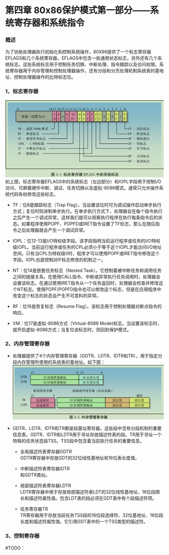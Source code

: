 # 第四章 80x86保护模式第一部分——系统寄存器和系统指令  
### 概述  
为了协助处理器执行初始化和控制系统操作，80X86提供了一个标志寄存器EFLAGS和几个系统寄存器，EFLAGS中包含一些通用状态标志，另外还有几个系统标志。这些系统标志用于控制任务切换、中断处理、指令跟踪以及访问权限。系统寄存器用于内存管理和控制处理器操作，还有分段和分页处理机制系统表的基地址、控制处理器操作的比特标志位。

### 1、标志寄存器
![eflags](./images/eflags.png)    
如上图，标志寄存器EFLAGS中的系统标志（左边部分）和IOPL字段用于控制I/O访问、可屏蔽硬件中断、调试、任务切换以及虚拟-8086模式。通常只允许操作系统代码有权修改这些标志。    
+ TF：位8是跟踪标志（Trap Flag）。当设置该位时可为调试操作启动单步执行方式；复位时则进制单步执行。在单步执行方式下，处理器会在每个指令执行之后产生一个调试异常，这样我们就可以观察执行程序在执行每条指令后的状态。如果程序使用POPF、POPFD或IRET指令设置了TF标志，那么在随后指令之后处理器就会产生一个调试异常。

+ IOPL：位12-13是I/O特权级字段。该字段指明当前运行程序或任务的I/O特权级IOPL。当前运行程序或任务的CPL必须小于等于这个IOPL才能访问I/O地址空间。只有当CPL为特权级0时，程序才可以使用POPF或IRET指令修改这个字段。IOPL也是控制对IF标志修改的机制之一。

+ NT：位14是嵌套任务标志（Nested Task）。它控制着被中断任务和调用任务之间的链接关系。在使用CALL指令、中断或异常执行任务调用时，处理器会设置该标志。在通过使用IRET指令从一个任务返回时，处理器会检查并修改这个NT标志。使用POPF/POPFD指令也可以修改这个标志，但是在应用程序中改变这个标志的状态会产生不可意料的异常。

+ RF：位16是恢复标志（Resume Flag）。该标志用于控制处理器对断点指令的响应。

+ VM：位17是虚拟-8086方式（Virtual-8086 Mode)标志。当设置该标志时，就开启虚拟-8086方式；当复位该标志时，则回到保护模式。

### 2、内存管理寄存器
+ 处理器提供了4个内存管理寄存器（GDTR、LDTR、IDTR和TR），用于指定分段内存管理所使用的系统表的基地址。如下图：    
![memreg](./images/memreg.png)

+ GDTR、LDTR、IDTR和TR都是段基址寄存器，这些段中含有分段机制的重要信息表。GDTR、IDTR和LDTR用于寻址存放描述符表的段。TR用于寻址一个特殊的任务状态段TSS。TSS段中包含着当前执行任务的重要信息。
  + 全局描述符表寄存器GDTR    
    GDTR寄存器中存放GDT的32位线性基地址和16位表长度值。

  + 中断描述符表寄存器IDTR    
    和GDTR类似。

  + 局部描述符表寄存器LDTR    
    LDTR寄存器中用于存放局部描述符表LDT的32位线性基地址、16位段限长和描述符属性值。包含LDT表的段必须在GDT表中有个段描述符项。

  + 任务寄存器TR    
    TR寄存器用于存放当前任务TSS段的16位段选择符、32位基地址、16位段长度和描述符属性值。它引用GDT表中的一个TSS类型的描述符。

### 3、控制寄存器    
#TODO：
